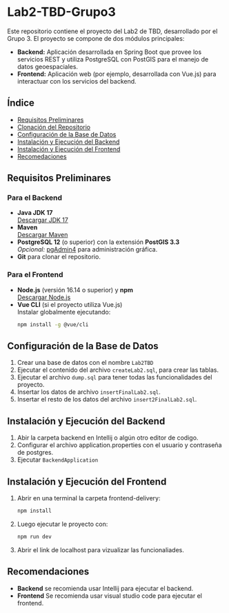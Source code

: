 # Lab2-TBD-Grupo3

Este repositorio contiene el proyecto del Lab2 de TBD, desarrollado por el Grupo 3. El proyecto se compone de dos módulos principales:

- **Backend:** Aplicación desarrollada en Spring Boot que provee los servicios REST y utiliza PostgreSQL con PostGIS para el manejo de datos geoespaciales.
- **Frontend:** Aplicación web (por ejemplo, desarrollada con Vue.js) para interactuar con los servicios del backend.

## Índice

- [Requisitos Preliminares](#requisitos-preliminares)
- [Clonación del Repositorio](#clonación-del-repositorio)
- [Configuración de la Base de Datos](#configuración-de-la-base-de-datos)
- [Instalación y Ejecución del Backend](#instalación-y-ejecución-del-backend)
- [Instalación y Ejecución del Frontend](#instalación-y-ejecución-del-frontend)
- [Recomedaciones](#recomendaciones)


## Requisitos Preliminares

### Para el Backend
- **Java JDK 17**  
  [Descargar JDK 17](https://www.oracle.com/java/technologies/javase/jdk17-archive-downloads.html)
- **Maven**  
  [Descargar Maven](https://maven.apache.org/download.cgi)
- **PostgreSQL 12** (o superior) con la extensión **PostGIS 3.3**  
  *Opcional:* [pgAdmin4](https://www.pgadmin.org/download/) para administración gráfica.
- **Git** para clonar el repositorio.

### Para el Frontend
- **Node.js** (versión 16.14 o superior) y **npm**  
  [Descargar Node.js](https://nodejs.org/)
- **Vue CLI** (si el proyecto utiliza Vue.js)  
  Instalar globalmente ejecutando:
  ```bash
  npm install -g @vue/cli

## Configuración de la Base de Datos
1. Crear una base de datos con el nombre `Lab2TBD`
2. Ejecutar el contenido del archivo `createLab2.sql`, para crear las tablas.
3. Ejecutar el archivo `dump.sql` para tener todas las funcionalidades del proyecto.
4. Insertar los datos de archivo `insertFinalLab2.sql`.
5. Insertar el resto de los datos del archivo `insert2FinalLab2.sql`.

## Instalación y Ejecución del Backend
1. Abir la carpeta backend en Intellij o algún otro editor de codigo.
2. Configurar el archivo application.properties con el usuario y contraseña de postgres.
3. Ejecutar `BackendApplication`

## Instalación y Ejecución del Frontend
1. Abrir en una terminal la carpeta frontend-delivery:
   ```bash
   npm install

2. Luego ejecutar le proyecto con:
   ```bash
   npm run dev

3. Abrir el link de localhost para vizualizar las funcionaliades.

## Recomendaciones
- **Backend** se recomienda usar Intellij para ejecutar el backend.
- **Frontend** Se recomienda usar visual studio code para ejecutar el frontend.